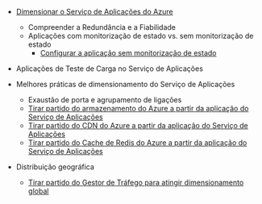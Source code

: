 * [Dimensionar o Serviço de Aplicações do Azure](../articles/app-service-web/web-sites-scale.md)
  
  * Compreender a Redundância e a Fiabilidade
  * Aplicações com monitorização de estado vs. sem monitorização de estado
    * [Configurar a aplicação sem monitorização de estado](https://azure.microsoft.com/blog/disabling-arrs-instance-affinity-in-windows-azure-web-sites/)
* Aplicações de Teste de Carga no Serviço de Aplicações   
* Melhores práticas de dimensionamento do Serviço de Aplicações
  
  * Exaustão de porta e agrupamento de ligações
  * [Tirar partido do armazenamento do Azure a partir da aplicação do Serviço de Aplicações](../articles/storage/storage-dotnet-how-to-use-blobs.md)
  * [Tirar partido do CDN do Azure a partir da aplicação do Serviço de Aplicações](../articles/cdn/cdn-overview.md)
  * [Tirar partido do Cache de Redis do Azure a partir da aplicação do Serviço de Aplicações](../articles/redis-cache/cache-dotnet-how-to-use-azure-redis-cache.md)
* Distribuição geográfica
  
  * [Tirar partido do Gestor de Tráfego para atingir dimensionamento global](../articles/traffic-manager/traffic-manager-overview.md)

